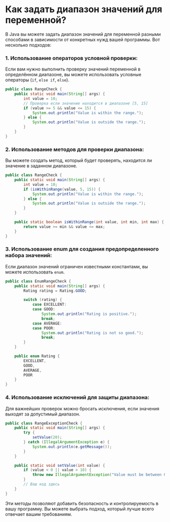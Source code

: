 # Как задать диапазон значений для переменной?

В Java вы можете задать диапазон значений для переменной разными способами в зависимости от конкретных нужд вашей программы. Вот несколько подходов:

### 1. Использование операторов условной проверки:
Если вам нужно выполнить проверку значений переменной в определённом диапазоне, вы можете использовать условные операторы (`if`, `else if`, `else`).

```java
public class RangeCheck {
    public static void main(String[] args) {
        int value = 10;
        // Проверка если значение находится в диапазоне [5, 15]
        if (value >= 5 && value <= 15) {
            System.out.println("Value is within the range.");
        } else {
            System.out.println("Value is outside the range.");
        }
    }
}
```

### 2. Использование методов для проверки диапазона:
Вы можете создать метод, который будет проверять, находится ли значение в заданном диапазоне.

```java
public class RangeCheck {
    public static void main(String[] args) {
        int value = 10;
        if (isWithinRange(value, 5, 15)) {
            System.out.println("Value is within the range.");
        } else {
            System.out.println("Value is outside the range.");
        }
    }

    public static boolean isWithinRange(int value, int min, int max) {
        return value >= min && value <= max;
    }
}
```

### 3. Использование enum для создания предопределенного набора значений:
Если диапазон значений ограничен известными константами, вы можете использовать `enum`.

```java
public class EnumRangeCheck {
    public static void main(String[] args) {
        Rating rating = Rating.GOOD;

        switch (rating) {
            case EXCELLENT:
            case GOOD:
                System.out.println("Rating is positive.");
                break;
            case AVERAGE:
            case POOR:
                System.out.println("Rating is not so good.");
                break;
        }
    }

    public enum Rating {
        EXCELLENT,
        GOOD,
        AVERAGE,
        POOR
    }
}
```

### 4. Использование исключений для защиты диапазона:
Для важнейших проверок можно бросать исключения, если значения выходят за допустимый диапазон.

```java
public class RangeExceptionCheck {
    public static void main(String[] args) {
        try {
            setValue(20);
        } catch (IllegalArgumentException e) {
            System.out.println(e.getMessage());
        }
    }

    public static void setValue(int value) {
        if (value < 0 || value > 10) {
            throw new IllegalArgumentException("Value must be between 0 and 10 inclusive.");
        }
        // Ваш код здесь
    }
}
```

Эти методы позволяют добавить безопасность и контролируемость в вашу программу. Вы можете выбрать подход, который лучше всего отвечает вашим требованиям.